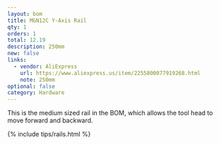```yaml
---
layout: bom
title: MGN12C Y-Axis Rail
qty: 1
orders: 1
total: 12.19
description: 250mm
new: false
links:
  - vendor: AliExpress
    url: https://www.aliexpress.us/item/2255800077919268.html
    note: 250mm
optional: false
category: Hardware
---
```


This is the medium sized rail in the BOM, which allows the tool head to move forward and backward.

{% include tips/rails.html %}